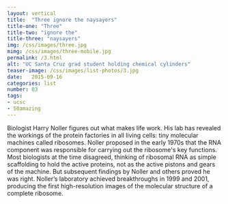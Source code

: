 ```yaml
---
layout: vertical
title:  "Three ignore the naysayers"
title-one: "Three"
title-two: "ignore the"
title-three: "naysayers"
img: /css/images/three.jpg
mimg: /css/images/three-mobile.jpg
permalink: /3.html
alt: "UC Santa Cruz grad student holding chemical cylinders"
teaser-image: /css/images/list-photos/3.jpg
date:   2015-09-16
categories: list
number: 03
tags:
- ucsc
- 50amazing
---
```

Biologist Harry Noller figures out what makes life work. His lab has revealed the workings of the protein factories in all living cells: tiny molecular machines called ribosomes. Noller proposed in the early 1970s that the RNA component was responsible for carrying out the ribosome's key functions. Most biologists at the time disagreed, thinking of ribosomal RNA as simple scaffolding to hold the active proteins, not as the active pistons and gears of the machine. But subsequent findings by Noller and others proved he was right. Noller’s laboratory achieved breakthroughs in 1999 and 2001, producing the first high-resolution images of the molecular structure of a complete ribosome.
